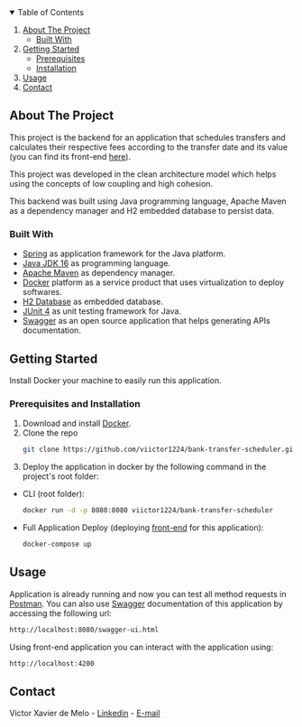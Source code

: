 <!-- TABLE OF CONTENTS -->
<details open="open">
  <summary>Table of Contents</summary>
  <ol>
    <li>
      <a href="#about-the-project">About The Project</a>
      <ul>
        <li><a href="#built-with">Built With</a></li>
      </ul>
    </li>
    <li>
      <a href="#getting-started">Getting Started</a>
      <ul>
        <li><a href="#prerequisites">Prerequisites</a></li>
        <li><a href="#installation">Installation</a></li>
      </ul>
    </li>
    <li><a href="#usage">Usage</a></li>
    <li><a href="#contact">Contact</a></li>
  </ol>
</details>



<!-- ABOUT THE PROJECT -->
## About The Project

This project is the backend for an application that schedules transfers and calculates their respective fees according to the transfer date and its value (you can find its front-end [here](https://github.com/viictor1224/bank-transfer-front)).

This project was developed in the clean architecture model which helps using the concepts of low coupling and high cohesion.

This backend was built using Java programming language, Apache Maven as a dependency manager and H2 embedded database to persist data.

### Built With

* [Spring](https://spring.io/) as application framework for the Java platform.
* [Java JDK 16](https://www.oracle.com/java/technologies/javase-jdk16-downloads.html) as programming language.
* [Apache Maven](https://maven.apache.org/) as dependency manager.
* [Docker](https://www.docker.com/) platform as a service product that uses virtualization to deploy softwares.
* [H2 Database](https://www.h2database.com/html/main.html) as embedded database.
* [JUnit 4](https://junit.org/junit4/) as unit testing framework for Java.
* [Swagger](https://swagger.io/) as an open source application that helps generating APIs documentation.



<!-- GETTING STARTED -->
## Getting Started

Install Docker your machine to easily run this application.

### Prerequisites and Installation


1. Download and install [Docker](https://www.docker.com/).
2. Clone the repo
   ```sh
   git clone https://github.com/viictor1224/bank-transfer-scheduler.git
   ```
3. Deploy the application in docker by the following command in the project's root folder:
* CLI (root folder):
  ```sh
  docker run -d -p 8080:8080 viictor1224/bank-transfer-scheduler
  ```
  
* Full Application Deploy (deploying [front-end](https://github.com/viictor1224/bank-transfer-front) for this application):
  ```sh
  docker-compose up
  ```
  

<!-- USAGE EXAMPLES -->
## Usage

Application is already running and now you can test all method requests in  [Postman](https://www.postman.com/). 
You can also use [Swagger](https://swagger.io/) documentation of this application by accessing the following url:
  ```sh
http://localhost:8080/swagger-ui.html
  ```
Using front-end application you can interact with the application using:
  ```sh
http://localhost:4200
  ```

<!-- CONTACT -->
## Contact

Victor Xavier de Melo - [Linkedin](https://www.linkedin.com/in/victor-xavier-388855164/) - [E-mail](victorxm1@gmail.com)

